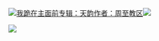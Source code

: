 [![](https://res.chinacath.cn/web/2024/11/08/1731030050068.png@!w100h100)我跪在主面前专辑：天韵作者：周至教区![](https://res.chinacath.cn/web/icon/play-128.png)](http://www.zhouzhidiocese.com/track/107448)

![](https://res.chinacath.cn/web/images/2022/12/02/1669941159022.jpg)
